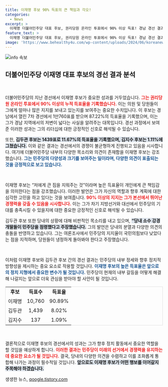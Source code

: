 ```yaml
---
title: 이재명 후보 90% 득표의 큰 책임과 각오!
categories:
  - News
excerpt: >
  이재명 더불어민주당 대표 후보, 권리당원 온라인 투표에서 90% 이상 득표! 경남 경선 결과 발표 후 책임감 느낀 이 후보의 발언과 김두관 후보의 신랄한 비판이 화제다. 클릭해 더 알아보세요!
feature_text: >
  이재명 더불어민주당 대표 후보, 권리당원 온라인 투표에서 90% 이상 득표! 경남 경선 결과 발표 후 책임감 느낀 이 후보의 발언과 김두관 후보의 신랄한 비판이 화제다. 클릭해 더 알아보세요!
image: 'https://www.behealthy4u.com/wp-content/uploads/2024/06/koreanews.jpg'
---
```


<p><img src="https://www.behealthy4u.com/wp-content/uploads/2024/06/koreanews.jpg" alt="info 속보" /></p>

<h2 data-ke-size="size26">더불어민주당 이재명 대표 후보의 경선 결과 분석</h2>

<p data-ke-size="size16">&nbsp;</p>

<p>더불어민주당의 지난 경선에서 이재명 후보가 중요한 성과를 거두었습니다. <b><span style="color: #ee2323;">그는 권리당원 온라인 투표에서 90% 이상의 누적 득표율을 기록했습니다.</span></b> 이는 의원 및 당원들이 그에게 얼마나 많은 지지를 보내고 있는지를 보여주는 중요한 수치입니다. 이 후보는 경남에서 열린 7차 경선에서 1만760표를 받으며 87.22%의 득표율을 기록했으며, 이는 그가 경남 지역에서의 저변이 넓다는 사실을 알려주는 대목입니다. 경선 과정에서 보여준 이러한 성과는 그의 리더십에 대한 긍정적인 신호로 해석될 수 있습니다.</p>

<p>또한, <b><span style="background-color: #21538527;">김두관 후보는 1439표로 11.67%의 득표율을 기록했으며, 김지수 후보는 1.11%에 그쳤습니다.</span></b> 이와 같은 결과는 경선에서의 경쟁이 불균형하게 진행되고 있음을 시사합니다. 여기에 더불어민주당 내부의 다양한 목소리와 의견이 존재함을 이재명 후보는 강조했습니다. <b><span style="color: #1a5490;">그는 민주당의 다양성과 크기를 보여주는 일이라며, 다양한 의견이 표출되는 것을 긍정적으로 보고 있습니다.</span></b></p>

<p data-ke-size="size16">&nbsp;</p>

<p>이재명 후보는 “저에게 큰 짐을 지워주는 것”이라며 높은 득표율이 개인에게 큰 책임감을 의미한다는 점을 강조했습니다. 이러한 발언은 그가 자신의 역할과 향후 계획에 대한 심각한 고민을 하고 있다는 것을 보여줍니다. <b><span style="color: #ee2323;">90% 이상의 지지는 그가 본선에서 뛰어난 경쟁력을 갖출 수 있음을 시사합니다.</span></b> 이는 그가 차기 지방선거와 대선에서 민주당의 기대를 충족시킬 수 있을지에 대한 중요한 긍정적인 신호로 해석될 수 있습니다.</p>

<p>김두관 후보 또한 당내의 상황에 대해 비판적인 목소리를 내고 있으며, <b><span style="background-color: #21538527;">“당내 소수 강경 개딸들이 민주당을 점령했다고 주장했습니다.</span></b> 그의 발언은 당내의 분열과 다양한 의견의 충돌을 반영하고 있습니다. 그는 여론조사에서 민주당의 지지율이 국민의힘보다 낮았다는 점을 지적하며, 당원들이 냉정하게 돌아봐야 한다고 주장했습니다.</p>

<p data-ke-size="size16">&nbsp;</p>

<p>이처럼 이재명 후보와 김두관 후보 간의 경선 결과는 민주당의 내부 정세와 향후 정치적 방향성을 제시하는 중요 요소로 작용할 것입니다. <b><span style="color: #1a5490;">이재명 후보의 높은 득표율은 앞으로의 정치 지형에서 중요한 변수가 될 것입니다.</span></b> 민주당이 현재의 내부 갈등을 어떻게 해결해 나갈지는 앞으로 더욱 관심을 받아야 할 사안이 될 것입니다. </p>

<table style="width: 100%; border-collapse: collapse; border: 1px solid #ddd;">
<tr>
<td style="text-align: center; height: 30px;"><b>후보</b></td>
<td style="text-align: center; height: 30px;"><b>득표수</b></td>
<td style="text-align: center; height: 30px;"><b>득표율</b></td>
</tr>
<tr>
<td style="text-align: center; height: 30px;">이재명</td>
<td style="text-align: center; height: 30px;">10,760</td>
<td style="text-align: center; height: 30px;">90.89%</td>
</tr>
<tr>
<td style="text-align: center; height: 30px;">김두관</td>
<td style="text-align: center; height: 30px;">1,439</td>
<td style="text-align: center; height: 30px;">8.02%</td>
</tr>
<tr>
<td style="text-align: center; height: 30px;">김지수</td>
<td style="text-align: center; height: 30px;">137</td>
<td style="text-align: center; height: 30px;">1.09%</td>
</tr>
</table>

<p data-ke-size="size16">&nbsp;</p>

<p>결론적으로 이재명 후보의 경선에서의 성과는 그가 향후 정치 활동에서 중요한 역할을 할 것임을 예상하게 합니다. <b><span style="color: #ee2323;">이러한 결과는 민주당이 미래의 선거에서 경쟁력을 유지하는 데 중요한 요소가 될 것입니다.</span></b> 결국, 당내의 다양한 의견을 수렴하고 이를 조화롭게 통합해 나가는 과정이 필수적일 것입니다. <b><span style="background-color: #21538527;">앞으로도 이재명 후보가 어떤 행보를 이어갈지 주목해야 하겠습니다.</span></b></p>
생생한 뉴스, <a href="https://qoogle.tistory.com" rel="dofollow">qoogle.tistory.com</a>


